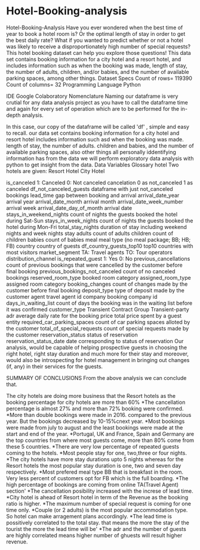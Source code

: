 # Hotel-Booking-analysis
Hotel-Booking-Analysis Have you ever wondered when the best time of year to book a hotel room is? Or the optimal length of stay in order to get the best daily rate? What if you wanted to predict whether or not a hotel was likely to receive a disproportionately high number of special requests? This hotel booking dataset can help you explore those questions! This data set contains booking information for a city hotel and a resort hotel, and includes information such as when the booking was made, length of stay, the number of adults, children, and/or babies, and the number of available parking spaces, among other things. Dataset Specs Count of rows= 119390 Count of columns= 32 Programming Language Python

IDE Google Colaboratory Nomenclature Naming our dataframe is very crutial for any data analysis project as you have to call the dataframe time and again for every set of operation which are to be performed for the in-depth analysis.

In this case, our copy of the dataframe will be called 'df' , simple and easy to recall. our data set contains booking information for a city hotel and resort hotel includes information such asd when the booking was made. length of stay, the number of adults. children and babies, and the number of available parking spaces, also other things all personally iddentifying information has from the data we will perform exploratory data analysis with python to get insight from the data. Data Variables Glossary hotel Two hotels are given: Resort Hotel City Hotel

is_canceled 1: Canceled 0: Not canceled cancelation 0 as not_canceled 1 as canceled df_not_canceled_guests dataframe with just not_canceled bookings lead_time gap between booking and arrival arrival_date_year arrival year arrival_date_month arrival month arrival_date_week_number arrival week arrival_date_day_of_month arrival date stays_in_weekend_nights count of nights the guests booked the hotel during Sat-Sun stays_in_week_nights count of nights the guests booked the hotel during Mon-Fri total_stay_nights duration of stay including weekend nights and week nights stay adults count of adults children count of children babies count of babies meal meal type (no meal package; BB; HB; FB) country country of guests df_country_guests_top10 top10 countries with most visitors market_segment TA: Travel agents TO: Tour operators distribution_channel is_repeated_guest 1: Yes 0: No previous_cancellations count of previous bookings that were cancelled by the customer before final booking previous_bookings_not_canceled count of no canceled bookings reserved_room_type booked room category assigned_room_type assigned room category booking_changes count of changes made by the customer before final booking deposit_type type of deposit made by the customer agent travel agent id company booking company id days_in_waiting_list count of days the booking was in the waiting list before it was confirmed customer_type Transient Contract Group Transient-party adr average daily rate for the booking price total price spent by a guest entity required_car_parking_spaces count of car parking spaces alloted by the customer total_of_special_requests count of special requests made by the customer reservation_status status of reservation reservation_status_date date corresponding to status of reservation Our analysis, would be capable of helping prospective guests in choosing the right hotel, right stay duration and much more for their stay and moreover, would also be introspecting for hotel management in bringing out changes (if, any) in their services for the guests.

SUMMARY OF CONCLUSIONS From the above analysis we can conclude that.

The city hotels are doing more business that the Resort hotels as the booking percentage for city hotels are more than 60%
*The cancellation percentage is almost 27% and more than 72% booking were confirmed. *More than double bookings were made in 2016. compared to the previous year. But the bookings decreased by 10-15%cnext year. *Most bookings were made from july to august and the least bookings were made at the start and end of the year. *Portugal, UK and France, Spain and Germany are the top countries from where most guests come, more than 80% come from these 5 countries. *There are very low percentage of repeated guests coming to the hotels. *Most people stay for one, two,three or four nights. *The city hotels have more stay durations upto 5 nights whereas for the Resort hotels the most popular stay duration is one, two and seven day respectively. *Most prefered meal type BB that is breakfast in the room. Very less percent of customers opt for FB which is the full boarding. *The high percentage of bookings are coming from online TA(Travel Agent) section' *The cancellation posibility increased with the increse of lead time. *City hotel is ahead of Resort hotel in term of the Revenue as the booking ratio is higher. *The maximum number of special request is coming for one time only. *Couple (or 2 adults) is the most popular accommodation type. So hotel can make arragement plans accordingly. *The lead time is possitively correlated to the total stay. that means the more the stay of the tourist the more the lead time will be' *The adr and the number of guests are highly correlated means higher number of ghuests will result higher revenue.
